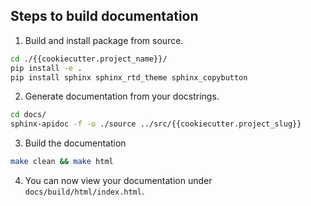 
## Steps to build documentation

1. Build and install package from source.
```bash
cd ./{{cookiecutter.project_name}}/
pip install -e .
pip install sphinx sphinx_rtd_theme sphinx_copybutton
```

2. Generate documentation from your docstrings.
```bash
cd docs/
sphinx-apidoc -f -o ./source ../src/{{cookiecutter.project_slug}}
```
3. Build the documentation
```bash
make clean && make html
```
4. You can now view your documentation under `docs/build/html/index.html`.
